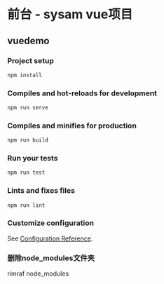 # 前台 - sysam vue项目

## vuedemo

### Project setup

```bash
npm install
```

### Compiles and hot-reloads for development

```bash
npm run serve
```

### Compiles and minifies for production

```bash
npm run build
```

### Run your tests

``` bash
npm run test
```

### Lints and fixes files

``` bash
npm run lint
```

### Customize configuration

See [Configuration Reference](https://cli.vuejs.org/config/).

### 删除node_modules文件夹

rimraf node_modules
